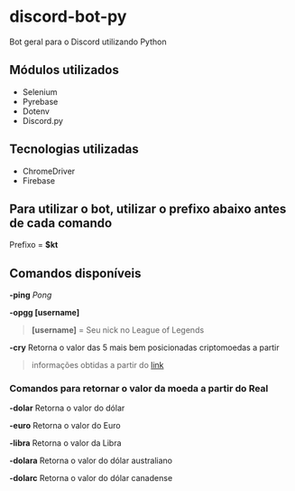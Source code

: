 # discord-bot-py
Bot geral para o Discord utilizando Python

## Módulos utilizados
* Selenium
* Pyrebase
* Dotenv
* Discord.py

## Tecnologias utilizadas
* ChromeDriver
* Firebase

## Para utilizar o bot, utilizar o prefixo abaixo antes de cada comando
Prefixo = **$kt**

## Comandos disponíveis
**-ping** *Pong*

**-opgg [username]**
> **[username]** = Seu nick no League of Legends

**-cry** Retorna o valor das 5 mais bem posicionadas criptomoedas a partir
> informações obtidas a partir do [link](https://coinmarketcap.com/pt-br/)

### Comandos para retornar o valor da moeda a partir do Real
**-dolar** Retorna o valor do dólar

**-euro** Retorna o valor do Euro

**-libra** Retorna o valor da Libra

**-dolara** Retorna o valor do dólar australiano

**-dolarc** Retorna o valor do dólar canadense

